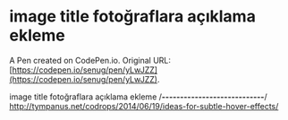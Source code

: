 # image title fotoğraflara açıklama ekleme

A Pen created on CodePen.io. Original URL: [https://codepen.io/senug/pen/yLwJZZ](https://codepen.io/senug/pen/yLwJZZ).

image title fotoğraflara açıklama ekleme
/**----------------------------**/
http://tympanus.net/codrops/2014/06/19/ideas-for-subtle-hover-effects/
